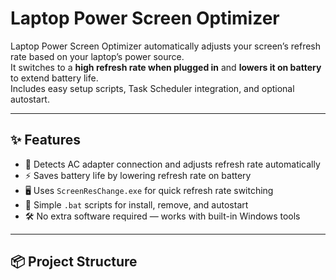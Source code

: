 # Laptop Power Screen Optimizer

Laptop Power Screen Optimizer automatically adjusts your screen’s refresh rate based on your laptop’s power source.  
It switches to a **high refresh rate when plugged in** and **lowers it on battery** to extend battery life.  
Includes easy setup scripts, Task Scheduler integration, and optional autostart.

---

## ✨ Features
- 🔌 Detects AC adapter connection and adjusts refresh rate automatically
- ⚡ Saves battery life by lowering refresh rate on battery
- 🖥️ Uses `ScreenResChange.exe` for quick refresh rate switching
- 📂 Simple `.bat` scripts for install, remove, and autostart
- 🛠️ No extra software required — works with built-in Windows tools

---

## 📦 Project Structure
